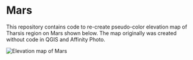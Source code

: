 # Mars

This repository contains code to re-create pseudo-color elevation map of Tharsis region on Mars shown below. The map originally was created without code in QGIS and Affinity Photo. 

![Elevation map of Mars]("img/map.webp")
